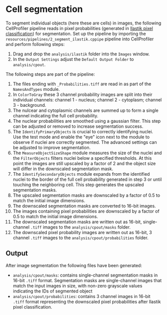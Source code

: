 # Cell segmentation

To segment individual objects (here these are cells) in images, the following CellProfiler pipeline reads in pixel probabilities (generated in [Ilastik pixel classification](ilastik.md)) for segmentation.
Set up the pipeline by importing the `resources/pipelines/2_segment_ilastik.cppipe` pipeline into CellProfiler and perform following steps:

1. Drag and drop the `analysis/ilastik` folder into the `Images` window.
2. In the `Output Settings` adjust the `Default Output Folder` to `analysis/cpout`.  

The following steps are part of the pipeline:

1. The files ending with `_Probabilities.tiff` are read in as part of the `NamesAndTypes` module.
2. In `ColorToGray` these 3 channel probability images are split into their individual channels: channel 1 - nucleus; channel 2 - cytoplasm; channel 3 - background.  
3. The nulcear and cytoplasmic channels are summed up to form a single channel indicating the full cell probability.  
4. The nuclear probabilities are smoothed using a gaussian filter. This step can be adjusted or removed to increase segmentation success. 
5. The `IdentifyPrimaryObjects` is crucial to correctly identifying nuclei. Use the test mode and enable the "eye" icon next to the module to observe if nuclei are correctly segmented. The advanced settings can be adjusted to improve segmentation.  
6. The `MeasureObjectSizeShape` module measures the size of the nuclei and the `FilterObjects` filters nuclei below a specified thresholds. At this point the images are still upscaled by a factor of 2 and the object size will differ in the downscaled segmentation mask. 
7. The `IdentifySecondaryObjects` module expands from the identified nuclei to the border of the full cell probability generated in step 3 or until touching the neighboring cell. This step generates the upscaled segmentation masks.
8. The upscaled segmentation masks are downscaled by a factor of 0.5 to match the initial image dimensions. 
9. The downscaled segmentation masks are converted to 16-bit images. 
10. The images containing pixel probabilities are downscaled by a factor of 0.5 to match the initial image dimensions.
11. The downscaled segmentation masks are written out as 16-bit, single-channel `.tiff` images to the `analysis/cpout/masks` folder.
12. The downscaled pixel probability images are written out as 16-bit, 3 channel `.tiff` images to the `analysis/cpout/probabilities` folder.

## Output

After image segmentation the following files have been generated:

* `analysis/cpout/masks`: contains single-channel segmentation masks in 16-bit `.tiff` format. Segmentation masks are single-channel images that match the input images in size, with non-zero grayscale values indicating the IDs of segmented object 
* `analysis/cpout/probabilities`: contains 3 channel images in 16-bit `.tiff` format representing the downscaled pixel probabilities after Ilastik pixel classification.
